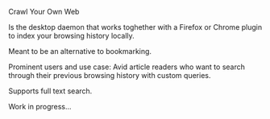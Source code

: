 Crawl Your Own Web

Is the desktop daemon that works toghether with a Firefox or Chrome plugin to index your browsing history locally.

Meant to be an alternative to bookmarking.

Prominent users and use case:
Avid article readers who want to search through their previous browsing history with custom queries.

Supports full text search.

Work in progress...
